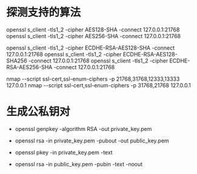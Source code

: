 # 探测支持的算法
openssl s_client -tls1_2 -cipher AES128-SHA -connect 127.0.0.1:21768
openssl s_client -tls1_2 -cipher AES256-SHA -connect 127.0.0.1:21768

openssl s_client -tls1_2 -cipher ECDHE-RSA-AES128-SHA -connect 127.0.0.1:21768
openssl s_client -tls1_2 -cipher ECDHE-RSA-AES128-SHA256 -connect 127.0.0.1:21768
openssl s_client -tls1_2 -cipher ECDHE-RSA-AES256-SHA -connect 127.0.0.1:21768

nmap --script ssl-cert,ssl-enum-ciphers -p 21768,31768,12333,13333 127.0.0.1
nmap --script ssl-cert,ssl-enum-ciphers -p 31768,21768 127.0.0.1

# 生成公私钥对
- openssl genpkey -algorithm RSA -out private_key.pem
- openssl rsa -in private_key.pem -pubout -out public_key.pem

- openssl pkey -in private_key.pem -text
- openssl rsa -in public_key.pem -pubin -text -noout

